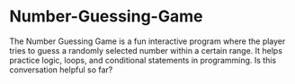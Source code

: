 # Number-Guessing-Game
The Number Guessing Game is a fun interactive program where the player tries to guess a randomly selected number within a certain range. It helps practice logic, loops, and conditional statements in programming.        Is this conversation helpful so far?
